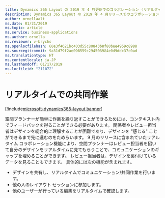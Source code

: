 ```yaml
---
title: Dynamics 365 Layout の 2019 年 4 月更新でのコラボレーション (リアルタイム編集) 機能
description: Dynamics 365 Layout の 2019 年 4 月リリースでのコラボレーション (リアルタイム) 編集機能では、空間デザイナーは、自分のデザインのレビューと編集設計をリアルタイムで同時に行うことができ、設計を説明して、コンテキスト内でフィードバックを得ることができます。
author: ornellaalt
ms.date: 01/21/2019
ms.topic: article
ms.service: business-applications
ms.author: ornella
ms.reviewer: v-brycho
ms.openlocfilehash: 60e3f4621bc403d55c80843b8f80bee4959c8988
ms.sourcegitcommit: 9a31d79f2ae098559c294503984e0d9ddc37c0ad
ms.translationtype: HT
ms.contentlocale: ja-JP
ms.lasthandoff: 01/17/2019
ms.locfileid: "211072"
---
```

#  <a name="collaborate-in-real-time"></a>リアルタイムでの共同作業
[!include[microsoft-dynamics365-layout banner](../../includes/microsoft-dynamics365-layout.md)]


空間プランナーが簡単に作業を繰り返すことができるためには、コンテキスト内でフィードバックを得ることができる必要があります。 関係者やレビュー担当者はデザインを総合的に理解することが困難であり、デザインを "感じる" ことができるまで先に進むのをためらいます。 9 月のリリースに含まれていたリアルタイム コラボレーション機能により、空間プランナーはレビュー担当者を招いて自分のデザインをリアルタイムに見てもらうことで、コミュニケーションのギャップを埋めることができます。 レビュー担当者は、デザインを裏付けているデータを見ることもできます。 具体的には次の機能が含まれます。

- デザインを共有し、リアルタイムでコミュニケーション/共同作業を行います。 
- 他の人のレイアウト セッションに参加します。
- 他のユーザーが行っている編集をリアルタイムで確認します。
